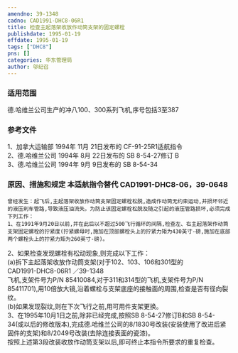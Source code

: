 ```yaml
---
amendno: 39-1348  
cadno: CAD1991-DHC8-06R1  
title: 检查主起落架收放作动筒支架的固定螺栓  
publishdate: 1995-01-19  
effdate: 1995-01-19  
tags: ["DHC8"]  
pns: []  
categories: 华东管理局  
author: 邬纪召  
---
```

  
### 适用范围  
德.哈维兰公司生产的冲八100、300系列飞机,序号包括3至387  
  
<!--more-->  
### 参考文件  
1、加拿大运输部 1994年 11月 21日发布的 CF-91-25R1适航指令  
 2、德.哈维兰公司 1994年 8月 22日发布的 SB 8-54-27修订 B  
3、德.哈维兰公司 1994年 9月 9日发布的 SB 8-54-34  
  
### 原因、措施和规定 本适航指令替代 CAD1991-DHC8-06，39-0648  
    曾经发生：起飞后,主起落架收放作动筒支架固定螺栓松脱,造成作动筒无约束运动,并损坏邻近的液压刹车管路,导致液压油流失。为防止该固定螺栓松脱及随之引起的液压管路损坏,必须完成下列工作：  
    1、在1991年9月20日以前,并在此后以不超过500飞行循环的间隔,检查左、右主起落架作动筒支架固定螺栓的拧紧度(拧紧螺母时,施加在顶部螺栓头上的拧紧力矩为430英寸-磅,施加在底部两个螺栓头上的拧紧力矩为260英寸-磅)。  
2、如果检查发现螺栓有松动现象,则完成以下工作：  
(a)拆下主起落架收放作动筒支架(对于102、103、106和301型的  
 CAD1991-DHC8-06R1 ／39-1348  
飞机,支架件号为P/N 85410084,对于311和314型的飞机,支架件号为P/N 85411701),用10倍放大镜,沿着螺栓与支架底座的接触面的周围,检查是否有径向裂纹。  
    (b)如果发现裂纹,则在下次飞行之前,用可用件支架更换。  
    3、在1995年10月1日之前,除非已经完成,按照SB 8-54-27修订B和SB 8-54-34(或以后的修改版本),完成德.哈维兰公司的8/1830号改装(安装使用了改进后紧固件的支架)和8/2049号改装(去除连接表面的瓷漆)。  
    按照上述第3段改装收放作动筒支架以后,即可终止本指令所要求的重复检查。  
